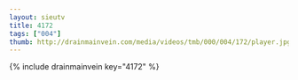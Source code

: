 ```yaml
--- 
layout: sieutv
title: 4172
tags: ["004"]
thumb: http://drainmainvein.com/media/videos/tmb/000/004/172/player.jpg
---
```

{% include drainmainvein key="4172" %} 
